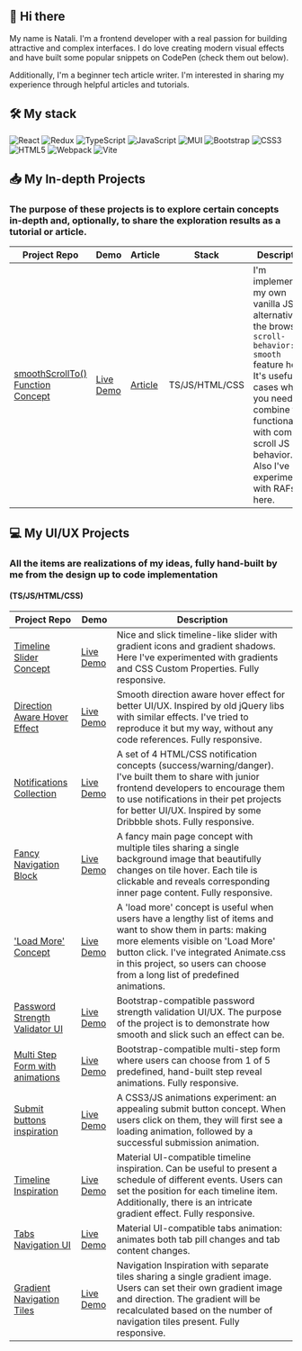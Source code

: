 ## 👋 Hi there 

My name is Natali. I'm a frontend developer with a real passion for building attractive and complex interfaces. I do love creating modern visual effects and have built some popular snippets on CodePen (check them out below).

Additionally, I'm a beginner tech article writer. I'm interested in sharing my experience through helpful articles and tutorials.

## 🛠️ My stack

![React](https://img.shields.io/badge/react-%2320232a.svg?style=for-the-badge&logo=react&logoColor=%2361DAFB)
![Redux](https://img.shields.io/badge/redux-%23593d88.svg?style=for-the-badge&logo=redux&logoColor=white)
![TypeScript](https://img.shields.io/badge/typescript-%23007ACC.svg?style=for-the-badge&logo=typescript&logoColor=white)
![JavaScript](https://img.shields.io/badge/javascript-%23323330.svg?style=for-the-badge&logo=javascript&logoColor=%23F7DF1E)
![MUI](https://img.shields.io/badge/MUI-%230081CB.svg?style=for-the-badge&logo=mui&logoColor=white)
![Bootstrap](https://img.shields.io/badge/bootstrap-%23563D7C.svg?style=for-the-badge&logo=bootstrap&logoColor=white)
![CSS3](https://img.shields.io/badge/css3-%231572B6.svg?style=for-the-badge&logo=css3&logoColor=white)
![HTML5](https://img.shields.io/badge/html5-%23E34F26.svg?style=for-the-badge&logo=html5&logoColor=white)
![Webpack](https://img.shields.io/badge/webpack-%238DD6F9.svg?style=for-the-badge&logo=webpack&logoColor=black)
![Vite](https://img.shields.io/badge/vite-%23646CFF.svg?style=for-the-badge&logo=vite&logoColor=white)

## 📥 My In-depth Projects
### The purpose of these projects is to explore certain concepts in-depth and, optionally, to share the exploration results as a tutorial or article.

| Project Repo | Demo | Article |  Stack | Description |
| -- | -- | -- | -- | -- |
| [smoothScrollTo() Function Concept](https://github.com/nat-davydova/smoothScrollTo-concept) | [Live Demo](https://codepen.io/nat-davydova/full/QWZwOdb/5db409195086b5b1631055fbcb6c94e5) | [Article](https://dev.to/nat_davydova/hand-built-smoothscrollto-implementation-3383) |  TS/JS/HTML/CSS | I'm implementing my own vanilla JS alternative to the browser's `scroll-behavior: smooth` feature here. It's useful for cases when you need to combine this functionality with complex scroll JS behavior. Also I've experimented with RAFs here. |

## 💻 My UI/UX Projects
### All the items are realizations of my ideas, fully hand-built by me from the design up to code implementation
#### (TS/JS/HTML/CSS)

| Project Repo | Demo | Description |
| -- | -- | -- |
| [Timeline Slider Concept](https://github.com/nat-davydova/timeline-slider-concept) | [Live Demo](https://codepen.io/nat-davydova/full/ExewJBV) | Nice and slick timeline-like slider with gradient icons and gradient shadows. Here I've experimented with gradients and CSS Custom Properties. Fully responsive.|
| [Direction Aware Hover Effect](https://github.com/nat-davydova/direction-aware-hover) | [Live Demo](https://codepen.io/nat-davydova/full/YzvMNYO) | Smooth direction aware hover effect for better UI/UX. Inspired by old jQuery libs with similar effects. I've tried to reproduce it but my way, without any code references. Fully responsive.|
| [Notifications Collection](https://github.com/nat-davydova/notifications-collection) | [Live Demo](https://codepen.io/nat-davydova/full/QWQvJjB) | A set of 4 HTML/CSS notification concepts (success/warning/danger). I've built them to share with junior frontend developers to encourage them to use notifications in their pet projects for better UI/UX. Inspired by some Dribbble shots. Fully responsive. |
| [Fancy Navigation Block](https://github.com/nat-davydova/fancy-navigation-block) | [Live Demo](https://codepen.io/nat-davydova/full/zYPBRbm) | A fancy main page concept with multiple tiles sharing a single background image that beautifully changes on tile hover. Each tile is clickable and reveals corresponding inner page content. Fully responsive.|
| ['Load More' Concept](https://github.com/nat-davydova/load-more-concept) | [Live Demo](https://codepen.io/nat-davydova/full/XWKxJyd) | A 'load more' concept is useful when users have a lengthy list of items and want to show them in parts: making more elements visible on 'Load More' button click. I've integrated Animate.css in this project, so users can choose from a long list of predefined animations. |
| [Password Strength Validator UI](https://github.com/nat-davydova/password-strength) | [Live Demo](https://codepen.io/nat-davydova/full/yLyXogO) | Bootstrap-compatible password strength validation UI/UX. The purpose of the project is to demonstrate how smooth and slick such an effect can be. |
| [Multi Step Form with animations](https://github.com/nat-davydova/multisteps-form) | [Live Demo](https://codepen.io/nat-davydova/full/PoYXZxg) | Bootstrap-compatible multi-step form where users can choose from 1 of 5 predefined, hand-built step reveal animations. Fully responsive. |
| [Submit buttons inspiration](https://github.com/nat-davydova/submit-buttons) | [Live Demo](https://codepen.io/nat-davydova/full/pozRMrx) | A CSS3/JS animations experiment: an appealing submit button concept. When users click on them, they will first see a loading animation, followed by a successful submission animation. |
| [Timeline Inspiration](https://github.com/nat-davydova/timeline) | [Live Demo](https://codepen.io/nat-davydova/full/xxKOdvv) | Material UI-compatible timeline inspiration. Can be useful to present a schedule of different events. Users can set the position for each timeline item. Additionally, there is an intricate gradient effect. Fully responsive. |
| [Tabs Navigation UI](https://github.com/nat-davydova/tab-navigation) | [Live Demo](https://codepen.io/nat-davydova/full/PMJJRM) | Material UI-compatible tabs animation: animates both tab pill changes and tab content changes. |
| [Gradient Navigation Tiles](https://github.com/nat-davydova/gradient-navigation) | [Live Demo](https://codepen.io/nat-davydova/full/mNOMBV) | Navigation Inspiration with separate tiles sharing a single gradient image. Users can set their own gradient image and direction. The gradient will be recalculated based on the number of navigation tiles present. Fully responsive. |
